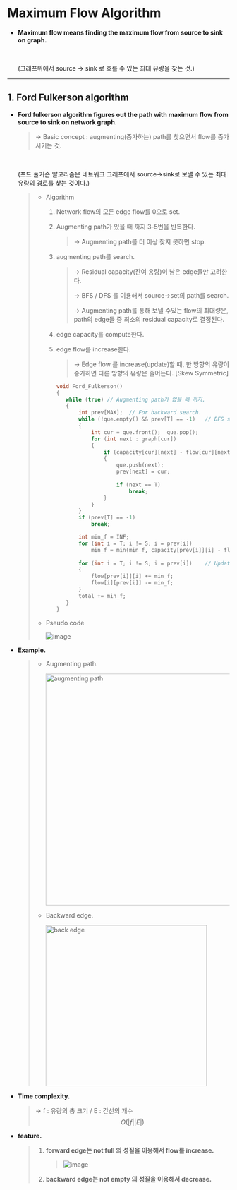 # Maximum Flow Algorithm 

- **Maximum flow means finding the maximum flow from source to sink on graph.** 

  <br>

  (그래프위에서 source → sink 로 흐를 수 있는 최대 유량을 찾는 것.)



------

## 1. Ford Fulkerson algorithm

- **Ford fulkerson algorithm figures out the path with maximum flow from source to sink on network graph.**

  > → Basic concept : augmenting(증가하는) path를 찾으면서 flow를 증가시키는 것.

  <br>

  (포드 풀커슨 알고리즘은 네트워크 그래프에서 source→sink로 보낼 수 있는 최대 유량의 경로를 찾는 것이다.)

  > - Algorithm
  >
  >   1. Network flow의 모든 edge flow를 0으로 set.
  >
  >   2. Augmenting path가 있을 때 까지 3-5번을 반복한다.
  >
  >      > → Augmenting path를 더 이상 찾지 못하면 stop.
  >
  >   3. augmenting path를 search.
  >
  >      > → Residual capacity(잔여 용량)이 남은 edge들만 고려한다.
  >      >
  >      > → BFS / DFS 를 이용해서 source→set의 path를 search.
  >      >
  >      > → Augmenting path를 통해 보낼 수있는 flow의 최대량은, path의 edge들 중 최소의 residual capacity로 결정된다.
  >
  >   4. edge capacity를 compute한다.
  >
  >   5. edge flow를 increase한다. 
  >
  >      > → Edge flow 를 increase(update)할 때, 한 방향의 유량이 증가하면 다른 방향의 유량은 줄어든다. [Skew Symmetric]
  >
  >      ```c++
  >      void Ford_Fulkerson()
  >      {
  >      	while (true) // Augmenting path가 없을 때 까지.
  >      	{
  >      		int prev[MAX];	// For backward search.
  >      		while (!que.empty() && prev[T] == -1)	// BFS search.
  >      		{  
  >      			int cur = que.front();	que.pop();
  >      			for (int next : graph[cur])	
  >      			{			
  >      				if (capacity[cur][next] - flow[cur][next] > 0 && prev[next] == -1)	// flow 가능 여부, next node 방문 여부 확인.
  >      				{			
  >      					que.push(next);		
  >      					prev[next] = cur;	
  >                          
  >      					if (next == T)			
  >      						break;				
  >      				}
  >      			}
  >      		}
  >      		if (prev[T] == -1)		
  >      			break;				
  >      
  >      		int min_f = INF;				
  >      		for (int i = T; i != S; i = prev[i])	
  >      			min_f = min(min_f, capacity[prev[i]][i] - flow[prev[i]][i]);
  >      		
  >      		for (int i = T; i != S; i = prev[i])	// Update the flow.
  >      		{
  >      			flow[prev[i]][i] += min_f;		
  >      			flow[i][prev[i]] -= min_f;		
  >      		}												
  >      		total += min_f;
  >      	}
  >      }
  >      ```
  >
  > - Pseudo code
  >
  >   ![image](https://user-images.githubusercontent.com/23169707/54863144-2ac5ae00-4d88-11e9-85c2-e19f39be6ace.png)

- **Example.**

  > * Augmenting path.
  >
  >   <img width="525" alt="augmenting path" src="https://user-images.githubusercontent.com/23169707/54864765-29ec4680-4d9f-11e9-9686-ff78bde14c94.png">
  >
  > * Backward edge.
  >
  >   <img width="365" alt="back edge" src="https://user-images.githubusercontent.com/23169707/54864776-425c6100-4d9f-11e9-9a66-27a163d81924.png">

- **Time complexity.**

  > → f : 유량의 총 크기 / E : 간선의 개수
  > $$
  > O(|f||E|)
  > $$
  >

- **feature.**

  > 1. **forward edge는 not full 의 성질을 이용해서 flow를 increase.**
  >
  >    > ![image](https://user-images.githubusercontent.com/23169707/54864736-c3672880-4d9e-11e9-8acb-67f48d070cd0.png)
  >
  > 2. **backward edge는 not empty 의 성질을 이용해서 decrease.**

